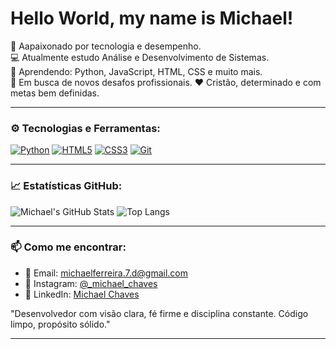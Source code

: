 # Hello World, my name is Michael!

🎯 Aapaixonado por tecnologia e desempenho.  
💻 Atualmente estudo Análise e Desenvolvimento de Sistemas.  
🧠 Aprendendo: Python, JavaScript, HTML, CSS e muito mais.  
🚀 Em busca de novos desafos profissionais.
❤️ Cristão, determinado e com metas bem definidas.

---

### ⚙️ Tecnologias e Ferramentas:
[![Python](https://img.shields.io/badge/Python-3776AB?style=for-the-badge&logo=python&logoColor=white)](https://www.python.org/)
[![HTML5](https://img.shields.io/badge/HTML5-E34F26?style=for-the-badge&logo=html5&logoColor=white)](https://developer.mozilla.org/pt-BR/docs/Web/HTML)
[![CSS3](https://img.shields.io/badge/CSS3-1572B6?style=for-the-badge&logo=css3&logoColor=white)](https://developer.mozilla.org/pt-BR/docs/Web/CSS)
[![Git](https://img.shields.io/badge/Git-F05032?style=for-the-badge&logo=git&logoColor=white)](https://git-scm.com/)

---

### 📈 Estatísticas GitHub:

![Michael's GitHub Stats](https://github-readme-stats.vercel.app/api?username=MichaelChaves&show_icons=true&theme=github_dark&count_private=true)
![Top Langs](https://github-readme-stats.vercel.app/api/top-langs/?username=MichaelChaves&layout=compact&theme=github_dark)





---

### 📫 Como me encontrar:

- 📧 Email: michaelferreira.7.d@gmail.com  
- 📸 Instagram: [@_michael_chaves](https://instagram.com/michael.chaves)  
- 💼 LinkedIn: [Michael Chaves](https://www.linkedin.com/in/michael-chaves-3a0f2902a/)


"Desenvolvedor com visão clara, fé firme e disciplina constante. Código limpo, propósito sólido."


---

